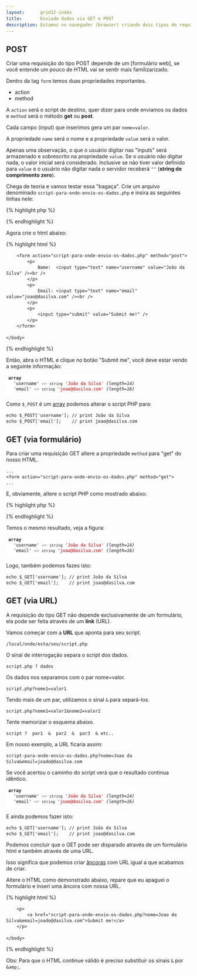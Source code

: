 ```yaml
---
layout:      grid12-index
title:       Enviado dados via GET e POST
description: Estamos no navegador (browser) criando dois tipos de requisições GET e POST
---
```



POST
---

Criar uma requisição do tipo POST depende de um [formulário web], se você entende um pouco de HTML vai se sentir mais
familizarizado.

Dentro da tag `form` temos duas propriedades importantes.

- action
- method

A `action` será o script de destino, quer dizer para onde enviamos os dados e `method` será o método __get__ ou __post__.

Cada campo (input) que inserimos gera um par `nome=valor`.

A propriedade `name` será o nome e a propriedade `value` será o valor.

Apenas uma observação, o que o usuário digitar nas "inputs" será armazenado e sobrescrito na propriedade `value`. Se o 
usuário não digitar nada, o valor inicial será considerado. Inclusive se não tiver valor definido para `value` e o 
usuário não digitar nada o servidor receberá `""` (__string de comprimento zero__).

Chega de teoria e vamos testar essa "bagaça". Crie um arquivo denominado `script-para-onde-envio-os-dados.php` e insira
as seguintes linhas nele:

{% highlight php %}
<?php
var_dump($_POST);
?>
{% endhighlight %}

Agora crie o html abaixo:

{% highlight html %}
<!DOCTYPE html>
<html lang="pt-br">
    <head>
        <title> Nosso singelo formulário </title>
        <meta charset="utf-8">
    </head>
    <body>

        <form action="script-para-onde-envio-os-dados.php" method="post">
            <p>
                Name:  <input type="text" name="username" value="João da Silva" /><br />
            </p>
            <p>
                Email: <input type="text" name="email"  value="joao@dasilva.com" /><br />
            </p>
            <p>
                <input type="submit" value="Submit me!" />
            </p>
        </form>

    </body>
</html>
{% endhighlight %}

Então, abra o HTML e clique no botão "Submit me", você deve estar vendo a seguinte informação:

!["Figura ilustrando uma pequena requisição HTTP"](var-dump-requisicao.png "Figura ilustrando uma pequena requisição HTTP")

Como `$_POST` é um [array]() podemos alterar o script PHP para:

    echo $_POST['username']; // print João da Silva
    echo $_POST['email'];    // print joao@dasilva.com



GET (via formulário)
---

Para criar uma requisição GET altere a propriedade `method` para "get" do nosso HTML.

    ...
    <form action="script-para-onde-envio-os-dados.php" method="get">
    ...

E, obviamente, altere o script PHP como mostrado abaixo:

{% highlight php %}
<?php
var_dump($_GET);
?>
{% endhighlight %}

Temos o mesmo resultado, veja a figura:

!["Figura ilustrando uma pequena requisição HTTP"](var-dump-requisicao.png "Figura ilustrando uma pequena requisição HTTP")

Logo, também podemos fazes isto:

    echo $_GET['username']; // print João da Silva
    echo $_GET['email'];    // print joao@dasilva.com




GET (via URL)
---

A requisição do tipo GET não depende exclusivamente de um formulário, ela pode ser feita através de um __link__ (URL).

Vamos começar com a __URL__ que aponta para seu script.

    /local/onde/esta/seu/script.php

O sinal de interrogação separa o script dos dados.

    script.php ? dados

Os dados nos separamos com o par nome=valor.

    script.php?nome1=valor1

Tendo mais de um par, utilizamos o sinal `&` para separá-los.

    script.php?nome1=valor1&nome2=valor2

Tente memorizar o esquema abaixo.

    script ?  par1  &  par2  &  par3  & etc..


Em nosso exemplo, a URL ficaria assim:

    script-para-onde-envio-os-dados.php?nome=Joao da Silva&email=joado@dasilva.com

Se você acertou o caminho do script verá que o resultado continua idêntico.

!["Figura ilustrando uma pequena requisição HTTP"](var-dump-requisicao.png "Figura ilustrando uma pequena requisição HTTP")


E ainda podemos fazer isto:

    echo $_GET['username']; // print João da Silva
    echo $_GET['email'];    // print joao@dasilva.com


Podemos concluir que o GET pode ser disparado através de um formulário html e também através de uma URL.

Isso significa que podemos criar [âncoras](/html-css/ancoras/) com URL igual a que acabamos de criar.

Altere o HTML como demonstrado abaixo, repare que eu apaguei o formulário e inseri uma âncora com nossa URL.

{% highlight html %}
<!DOCTYPE html>
<html lang="pt-br">
    <head>
        <title> Nosso singelo formulário </title>
        <meta charset="utf-8">
    </head>
    <body>

        <p>
            <a href="script-para-onde-envio-os-dados.php?nome=Joao da Silva&email=joado@dasilva.com">Submit me!</a>
        </p>

    </body>
</html>
{% endhighlight %}

Obs: Para que o HTML continue válido é preciso substituir os sinais `&` por `&amp;`.